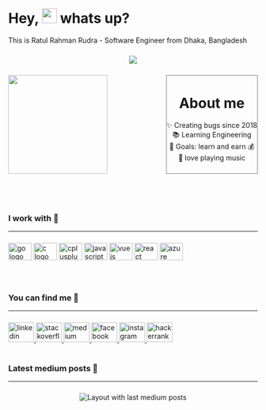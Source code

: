 <h1>Hey, <img src="https://slackmojis.com/emojis/51091-pikachu_wave/download" height="30px"/> whats up?</h2>
<p>
This is Ratul Rahman Rudra - Software Engineer from Dhaka, Bangladesh
</p>

###
<div align="center">
  <img src="https://visitor-badge.laobi.icu/badge?page_id=RatulRahmanRudra&left_color=black&left_text=visitors"  />
</div>

###

###

<div style="display:flex; justify-content:space-between">
  <img align="left" height="200" src="https://miro.medium.com/v2/resize:fit:1600/0*ZFVRrCKEokQ7_81X.gif"  />
  <div style="border:0.5px solid gray">

   <h1 align="center">About me</h1>
      <div align="center">
        ✨ Creating bugs since 2018 <br>
        📚 Learning Engineering<br>
        🎯 Goals: learn and earn  💰<br>
        🎸 love playing music 
      </div>
  </div>
</div>

###

<br clear="both">
<br clear="both">

### <h3> I work with 🔻</h3> <hr/>

###

<div align="left">
  <img src="https://cdn.jsdelivr.net/gh/devicons/devicon/icons/go/go-original.svg" height="35" width="47" alt="go logo"  />
  <img src="https://cdn.jsdelivr.net/gh/devicons/devicon/icons/c/c-original.svg" height="35" width="47" alt="c logo"  />
  <img src="https://cdn.jsdelivr.net/gh/devicons/devicon/icons/cplusplus/cplusplus-original.svg" height="35" width="47" alt="cplusplus logo"  />
  <img src="https://cdn.jsdelivr.net/gh/devicons/devicon/icons/javascript/javascript-original.svg" height="35" width="47" alt="javascript logo"  />
  <img src="https://cdn.jsdelivr.net/gh/devicons/devicon/icons/vuejs/vuejs-original.svg" height="35" width="47" alt="vuejs logo"  />
  <img src="https://cdn.jsdelivr.net/gh/devicons/devicon/icons/react/react-original.svg" height="35" width="47" alt="react logo"  />
  <img src="https://cdn.jsdelivr.net/gh/devicons/devicon/icons/azure/azure-original.svg" height="35" width="47" alt="azure logo"  />
</div>

###

<br/>

### <h3> You can find me 🔻</h3> <hr/>

###

<div align="left">
  <a href="https://www.linkedin.com/in/ratul-rahman-rudra/" target="_blank">
    <img src="https://raw.githubusercontent.com/maurodesouza/profile-readme-generator/master/src/assets/icons/social/linkedin/default.svg" width="52" height="40" alt="linkedin logo"  />
  </a>
  <a href="https://stackoverflow.com/users/11108819/deadman" target="_blank">
    <img src="https://raw.githubusercontent.com/maurodesouza/profile-readme-generator/master/src/assets/icons/social/stackoverflow/default.svg" width="52" height="40" alt="stackoverflow logo"  />
  </a>
  <a href="https://medium.com/@ratul.rahman.rudra" target="_blank">
    <img src="https://raw.githubusercontent.com/maurodesouza/profile-readme-generator/master/src/assets/icons/social/medium/default.svg" width="52" height="40" alt="medium logo"  />
  </a>
  <a href="https://fb.com/ratul.rahman.rudra" target="_blank">
    <img src="https://raw.githubusercontent.com/maurodesouza/profile-readme-generator/master/src/assets/icons/social/facebook/default.svg" width="52" height="40" alt="facebook logo"  />
  </a>
  <a href="https://www.instagram.com/rudra_rrr/" target="_blank">
    <img src="https://raw.githubusercontent.com/maurodesouza/profile-readme-generator/master/src/assets/icons/social/instagram/default.svg" width="52" height="40" alt="instagram logo"  />
  </a>
  <a href="https://www.hackerrank.com/RatulRahmanRudra" target="_blank">
    <img src="https://raw.githubusercontent.com/maurodesouza/profile-readme-generator/master/src/assets/icons/social/hackerrank/default.svg" width="52" height="40" alt="hackerrank logo"  />
  </a>
</div>

<br/>

### <h3> Latest medium posts 🔻</h3> <hr/>
### 

<div align="center">
  <img src="https://github-read-medium-git-main.pahlevikun.vercel.app/latest?limit=4&username=@ratul.rahman.rudra" alt="Layout with last medium posts"  />
</div>

###
